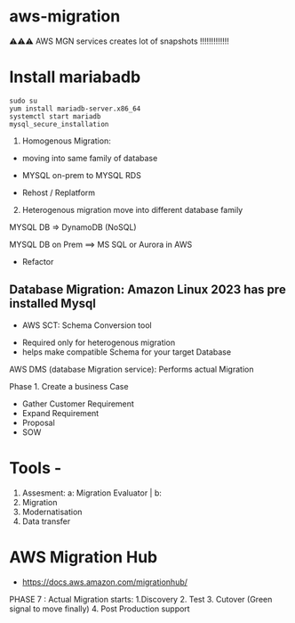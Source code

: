 # aws-migration
⚠️⚠️⚠️ AWS MGN services creates lot of snapshots !!!!!!!!!!!!! 

# Install mariabadb
```
sudo su
yum install mariadb-server.x86_64
systemctl start mariadb
mysql_secure_installation
```
1. Homogenous Migration:
- moving into same family of database
- MYSQL on-prem to MYSQL RDS

- Rehost / Replatform

2. Heterogenous migration
move into different database family

MYSQL DB => DynamoDB (NoSQL)

MYSQL DB on Prem ==>
MS SQL or Aurora in AWS

- Refactor

## Database Migration: Amazon Linux 2023 has pre installed Mysql

* AWS SCT: Schema Conversion tool 
- Required only for heterogenous migration
- helps make compatible Schema for your target Database

AWS DMS (database Migration service): 
Performs actual Migration

Phase 1.  Create a business Case 
- Gather Customer Requirement
-  Expand Requirement 
- Proposal
- SOW
# Tools - 
1. Assesment: a: Migration Evaluator | b: 
2. Migration
3. Modernatisation
4. Data transfer

# AWS Migration Hub 
- https://docs.aws.amazon.com/migrationhub/

PHASE 7 : Actual Migration starts:
1.Discovery
2. Test
3. Cutover (Green signal to move finally)
4. Post Production support 
